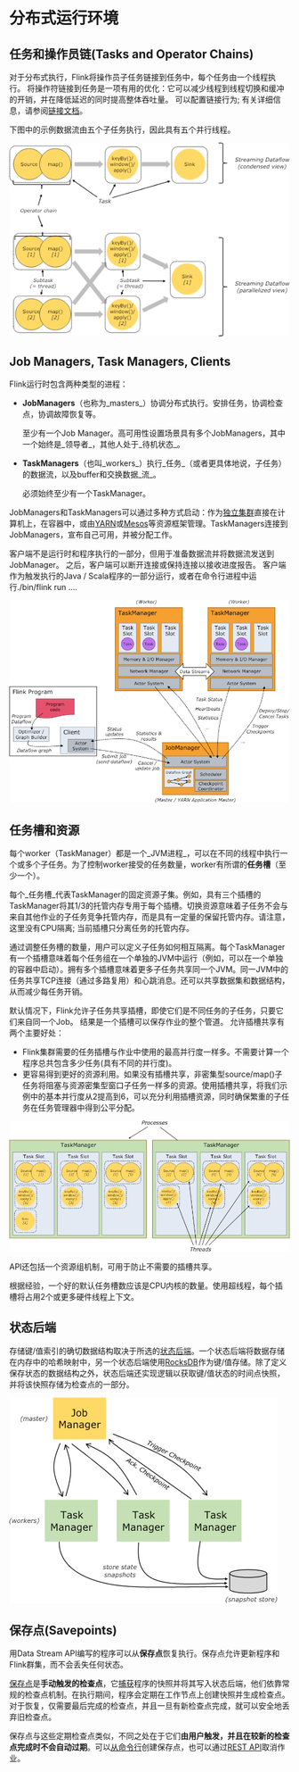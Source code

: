 # 分布式运行环境

## 任务和操作员链\(Tasks and Operator Chains\)

对于分布式执行，Flink将操作员子任务链接到任务中，每个任务由一个线程执行。 将操作符链接到任务是一项有用的优化：它可以减少线程到线程切换和缓冲的开销，并在降低延迟的同时提高整体吞吐量。 可以配置链接行为; 有关详细信息，请参阅[链接文档](https://ci.apache.org/projects/flink/flink-docs-release-1.7/dev/stream/operators/#task-chaining-and-resource-groups)。

下图中的示例数据流由五个子任务执行，因此具有五个并行线程。

![](../.gitbook/assets/image%20%2822%29.png)

## Job Managers, Task Managers, Clients

Flink运行时包含两种类型的进程：

* **JobManagers**（也称为_masters_）协调分布式执行。安排任务，协调检查点，协调故障恢复等。

  至少有一个Job Manager。高可用性设置场景具有多个JobManagers，其中一个始终是_领导者_，其他人处于_待机状态_。

* **TaskManagers**（也叫_workers_）执行_任务_（或者更具体地说，子任务）的数据流，以及buffer和交换数据_流_。

  必须始终至少有一个TaskManager。

JobManagers和TaskManagers可以通过多种方式启动：作为[独立集群](https://ci.apache.org/projects/flink/flink-docs-release-1.7/ops/deployment/cluster_setup.html)直接在计算机上，在容器中，或由[YARN](https://ci.apache.org/projects/flink/flink-docs-release-1.7/ops/deployment/yarn_setup.html)或[Mesos](https://ci.apache.org/projects/flink/flink-docs-release-1.7/ops/deployment/mesos.html)等资源框架管理。TaskManagers连接到JobManagers，宣布自己可用，并被分配工作。

客户端不是运行时和程序执行的一部分，但用于准备数据流并将数据流发送到JobManager。 之后，客户端可以断开连接或保持连接以接收进度报告。 客户端作为触发执行的Java / Scala程序的一部分运行，或者在命令行进程中运行./bin/flink run ....

![](../.gitbook/assets/image%20%285%29.png)

## 任务槽和资源

每个worker（TaskManager）都是一个_JVM进程_，可以在不同的线程中执行一个或多个子任务。为了控制worker接受的任务数量，worker有所谓的**任务槽**（至少一个）。

每个_任务槽_代表TaskManager的固定资源子集。例如，具有三个插槽的TaskManager将其1/3的托管内存专用于每个插槽。切换资源意味着子任务不会与来自其他作业的子任务竞争托管内存，而是具有一定量的保留托管内存。请注意，这里没有CPU隔离; 当前插槽只分离任务的托管内存。

通过调整任务槽的数量，用户可以定义子任务如何相互隔离。每个TaskManager有一个插槽意味着每个任务组在一个单独的JVM中运行（例如，可以在一个单独的容器中启动）。拥有多个插槽意味着更多子任务共享同一个JVM。同一JVM中的任务共享TCP连接（通过多路复用）和心跳消息。还可以共享数据集和数据结构，从而减少每任务开销。

默认情况下，Flink允许子任务共享插槽，即使它们是不同任务的子任务，只要它们来自同一个Job。 结果是一个插槽可以保存作业的整个管道。 允许插槽共享有两个主要好处：

* Flink集群需要的任务插槽与作业中使用的最高并行度一样多。不需要计算一个程序总共包含多少任务\(具有不同的并行度\)。
* 更容易得到更好的资源利用。如果没有插槽共享，非密集型source/map\(\)子任务将阻塞与资源密集型窗口子任务一样多的资源。使用插槽共享，将我们示例中的基本并行度从2提高到6，可以充分利用插槽资源，同时确保繁重的子任务在任务管理器中得到公平分配。

![](../.gitbook/assets/image%20%289%29.png)

API还包括一个资源组机制，可用于防止不需要的插槽共享。

根据经验，一个好的默认任务槽数应该是CPU内核的数量。使用超线程，每个插槽将占用2个或更多硬件线程上下文。

## 状态后端

存储键/值索引的确切数据结构取决于所选的[状态后端](https://ci.apache.org/projects/flink/flink-docs-release-1.7/ops/state/state_backends.html)。一个状态后端将数据存储在内存中的哈希映射中，另一个状态后端使用[RocksDB](http://rocksdb.org/)作为键/值存储。除了定义保存状态的数据结构之外，状态后端还实现逻辑以获取键/值状态的时间点快照，并将该快照存储为检查点的一部分。

![](../.gitbook/assets/image%20%2828%29.png)

## 保存点\(Savepoints\)

用Data Stream API编写的程序可以从**保存点**恢复执行。保存点允许更新程序和Flink群集，而不会丢失任何状态。

[保存点](https://ci.apache.org/projects/flink/flink-docs-release-1.7/ops/state/savepoints.html)是**手动触发的检查点**，它[捕获](https://ci.apache.org/projects/flink/flink-docs-release-1.7/ops/state/savepoints.html)程序的快照并将其写入状态后端，他们依靠常规的检查点机制。在执行期间，程序会定期在工作节点上创建快照并生成检查点。对于恢复，仅需要最后完成的检查点，并且一旦有新检查点完成，就可以安全地丢弃旧检查点。

保存点与这些定期检查点类似，不同之处在于它们**由用户触发，**并且在较新的检查点完成时**不会自动过期**。可以[从命令行](https://ci.apache.org/projects/flink/flink-docs-release-1.7/ops/cli.html#savepoints)创建保存点，也可以通过[REST API](https://ci.apache.org/projects/flink/flink-docs-release-1.7/monitoring/rest_api.html#cancel-job-with-savepoint)取消作业。

